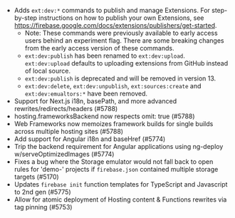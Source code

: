- Adds `ext:dev:*` commands to publish and manage Extensions. For step-by-step instructions on how to publish your own Extensions, see https://firebase.google.com/docs/extensions/publishers/get-started.
  - Note: These commands were previously available to early access users behind an experiment flag. There are some breaking changes from the early access version of these commands.
  - `ext:dev:publish` has been renamed to `ext:dev:upload`. `ext:dev:upload` defaults to uploading extensions from GitHub instead of local source.
  - `ext:dev:publish` is deprecated and will be removed in version 13.
  - `ext:dev:delete`, `ext:dev:unpublish`, `ext:sources:create` and `ext:dev:emualtors:*` have been removed.
- Support for Next.js i18n, basePath, and more advanced rewrites/redirects/headers (#5788)
- hosting.frameworksBackend now respects omit: true (#5788)
- Web Frameworks now memoizes framework builds for single builds across multiple hosting sites (#5788)
- Add support for Angular i18n and baseHref (#5774)
- Trip the backend requirement for Angular applications using ng-deploy w/serveOptimizedImages (#5774)
- Fixes a bug where the Storage emulator would not fall back to open rules for 'demo-' projects if `firebase.json` contained multiple storage targets (#5170)
- Updates `firebase init` function templates for TypeScript and Javascript to 2nd gen (#5775)
- Allow for atomic deployment of Hosting content & Functions rewrites via tag pinning (#5753)
